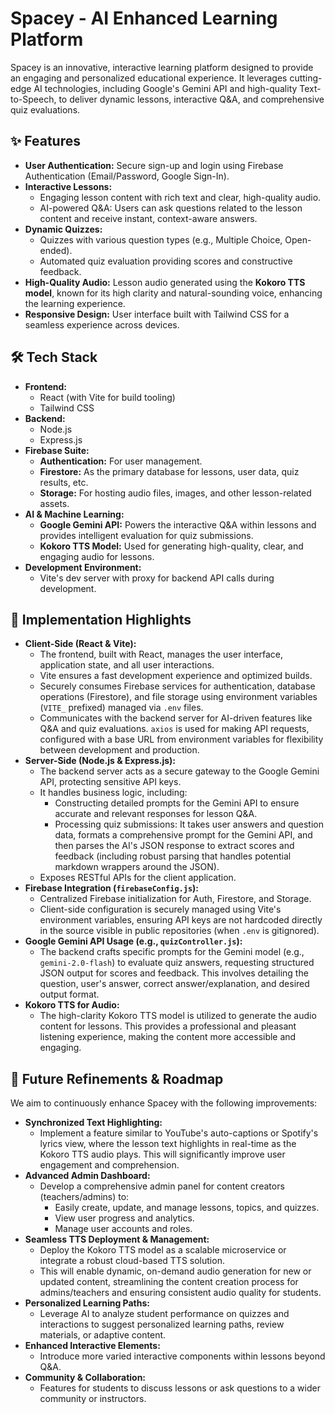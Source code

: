 # Spacey - AI Enhanced Learning Platform

Spacey is an innovative, interactive learning platform designed to provide an engaging and personalized educational experience. It leverages cutting-edge AI technologies, including Google's Gemini API and high-quality Text-to-Speech, to deliver dynamic lessons, interactive Q&A, and comprehensive quiz evaluations.

## ✨ Features

*   **User Authentication:** Secure sign-up and login using Firebase Authentication (Email/Password, Google Sign-In).
*   **Interactive Lessons:**
    *   Engaging lesson content with rich text and clear, high-quality audio.
    *   AI-powered Q&A: Users can ask questions related to the lesson content and receive instant, context-aware answers.
*   **Dynamic Quizzes:**
    *   Quizzes with various question types (e.g., Multiple Choice, Open-ended).
    *   Automated quiz evaluation providing scores and constructive feedback.
*   **High-Quality Audio:** Lesson audio generated using the **Kokoro TTS model**, known for its high clarity and natural-sounding voice, enhancing the learning experience.
*   **Responsive Design:** User interface built with Tailwind CSS for a seamless experience across devices.

## 🛠️ Tech Stack

*   **Frontend:**
    *   React (with Vite for build tooling)
    *   Tailwind CSS
*   **Backend:**
    *   Node.js
    *   Express.js
*   **Firebase Suite:**
    *   **Authentication:** For user management.
    *   **Firestore:** As the primary database for lessons, user data, quiz results, etc.
    *   **Storage:** For hosting audio files, images, and other lesson-related assets.
*   **AI & Machine Learning:**
    *   **Google Gemini API:** Powers the interactive Q&A within lessons and provides intelligent evaluation for quiz submissions.
    *   **Kokoro TTS Model:** Used for generating high-quality, clear, and engaging audio for lessons.
*   **Development Environment:**
    *   Vite's dev server with proxy for backend API calls during development.

## 🚀 Implementation Highlights

*   **Client-Side (React & Vite):**
    *   The frontend, built with React, manages the user interface, application state, and all user interactions.
    *   Vite ensures a fast development experience and optimized builds.
    *   Securely consumes Firebase services for authentication, database operations (Firestore), and file storage using environment variables (`VITE_` prefixed) managed via `.env` files.
    *   Communicates with the backend server for AI-driven features like Q&A and quiz evaluations. `axios` is used for making API requests, configured with a base URL from environment variables for flexibility between development and production.
*   **Server-Side (Node.js & Express.js):**
    *   The backend server acts as a secure gateway to the Google Gemini API, protecting sensitive API keys.
    *   It handles business logic, including:
        *   Constructing detailed prompts for the Gemini API to ensure accurate and relevant responses for lesson Q&A.
        *   Processing quiz submissions: It takes user answers and question data, formats a comprehensive prompt for the Gemini API, and then parses the AI's JSON response to extract scores and feedback (including robust parsing that handles potential markdown wrappers around the JSON).
    *   Exposes RESTful APIs for the client application.
*   **Firebase Integration (`firebaseConfig.js`):**
    *   Centralized Firebase initialization for Auth, Firestore, and Storage.
    *   Client-side configuration is securely managed using Vite's environment variables, ensuring API keys are not hardcoded directly in the source visible in public repositories (when `.env` is gitignored).
*   **Google Gemini API Usage (e.g., `quizController.js`):**
    *   The backend crafts specific prompts for the Gemini model (e.g., `gemini-2.0-flash`) to evaluate quiz answers, requesting structured JSON output for scores and feedback. This involves detailing the question, user's answer, correct answer/explanation, and desired output format.
*   **Kokoro TTS for Audio:**
    *   The high-clarity Kokoro TTS model is utilized to generate the audio content for lessons. This provides a professional and pleasant listening experience, making the content more accessible and engaging.

## 🌱 Future Refinements & Roadmap

We aim to continuously enhance Spacey with the following improvements:

*   **Synchronized Text Highlighting:**
    *   Implement a feature similar to YouTube's auto-captions or Spotify's lyrics view, where the lesson text highlights in real-time as the Kokoro TTS audio plays. This will significantly improve user engagement and comprehension.
*   **Advanced Admin Dashboard:**
    *   Develop a comprehensive admin panel for content creators (teachers/admins) to:
        *   Easily create, update, and manage lessons, topics, and quizzes.
        *   View user progress and analytics.
        *   Manage user accounts and roles.
*   **Seamless TTS Deployment & Management:**
    *   Deploy the Kokoro TTS model as a scalable microservice or integrate a robust cloud-based TTS solution.
    *   This will enable dynamic, on-demand audio generation for new or updated content, streamlining the content creation process for admins/teachers and ensuring consistent audio quality for students.
*   **Personalized Learning Paths:**
    *   Leverage AI to analyze student performance on quizzes and interactions to suggest personalized learning paths, review materials, or adaptive content.
*   **Enhanced Interactive Elements:**
    *   Introduce more varied interactive components within lessons beyond Q&A.
*   **Community & Collaboration:**
    *   Features for students to discuss lessons or ask questions to a wider community or instructors.


